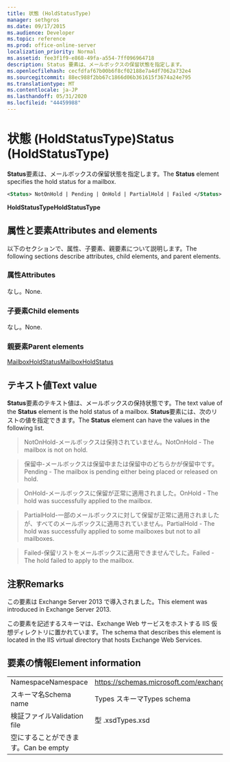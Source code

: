 ```yaml
---
title: 状態 (HoldStatusType)
manager: sethgros
ms.date: 09/17/2015
ms.audience: Developer
ms.topic: reference
ms.prod: office-online-server
localization_priority: Normal
ms.assetid: fee3f1f9-e868-49fa-a554-7ff096964718
description: Status 要素は、メールボックスの保留状態を指定します。
ms.openlocfilehash: cecfdfaf67b00b6f8cf02188e7a4df7062a732e4
ms.sourcegitcommit: 88ec988f2bb67c1866d06b361615f3674a24e795
ms.translationtype: MT
ms.contentlocale: ja-JP
ms.lasthandoff: 05/31/2020
ms.locfileid: "44459988"
---
```

# <a name="status-holdstatustype"></a><span data-ttu-id="f14cd-103">状態 (HoldStatusType)</span><span class="sxs-lookup"><span data-stu-id="f14cd-103">Status (HoldStatusType)</span></span>

<span data-ttu-id="f14cd-104">**Status**要素は、メールボックスの保留状態を指定します。</span><span class="sxs-lookup"><span data-stu-id="f14cd-104">The **Status** element specifies the hold status for a mailbox.</span></span> 
  
```XML
<Status> NotOnHold | Pending | OnHold | PartialHold | Failed </Status>
```

 <span data-ttu-id="f14cd-105">**HoldStatusType**</span><span class="sxs-lookup"><span data-stu-id="f14cd-105">**HoldStatusType**</span></span>
## <a name="attributes-and-elements"></a><span data-ttu-id="f14cd-106">属性と要素</span><span class="sxs-lookup"><span data-stu-id="f14cd-106">Attributes and elements</span></span>

<span data-ttu-id="f14cd-107">以下のセクションで、属性、子要素、親要素について説明します。</span><span class="sxs-lookup"><span data-stu-id="f14cd-107">The following sections describe attributes, child elements, and parent elements.</span></span>
  
### <a name="attributes"></a><span data-ttu-id="f14cd-108">属性</span><span class="sxs-lookup"><span data-stu-id="f14cd-108">Attributes</span></span>

<span data-ttu-id="f14cd-109">なし。</span><span class="sxs-lookup"><span data-stu-id="f14cd-109">None.</span></span>
  
### <a name="child-elements"></a><span data-ttu-id="f14cd-110">子要素</span><span class="sxs-lookup"><span data-stu-id="f14cd-110">Child elements</span></span>

<span data-ttu-id="f14cd-111">なし。</span><span class="sxs-lookup"><span data-stu-id="f14cd-111">None.</span></span>
  
### <a name="parent-elements"></a><span data-ttu-id="f14cd-112">親要素</span><span class="sxs-lookup"><span data-stu-id="f14cd-112">Parent elements</span></span>

[<span data-ttu-id="f14cd-113">MailboxHoldStatus</span><span class="sxs-lookup"><span data-stu-id="f14cd-113">MailboxHoldStatus</span></span>](mailboxholdstatus.md)
  
## <a name="text-value"></a><span data-ttu-id="f14cd-114">テキスト値</span><span class="sxs-lookup"><span data-stu-id="f14cd-114">Text value</span></span>

<span data-ttu-id="f14cd-115">**Status**要素のテキスト値は、メールボックスの保持状態です。</span><span class="sxs-lookup"><span data-stu-id="f14cd-115">The text value of the **Status** element is the hold status of a mailbox.</span></span> <span data-ttu-id="f14cd-116">**Status**要素には、次のリストの値を指定できます。</span><span class="sxs-lookup"><span data-stu-id="f14cd-116">The **Status** element can have the values in the following list.</span></span> 
  
> <span data-ttu-id="f14cd-117">NotOnHold-メールボックスは保持されていません。</span><span class="sxs-lookup"><span data-stu-id="f14cd-117">NotOnHold - The mailbox is not on hold.</span></span>
    
> <span data-ttu-id="f14cd-118">保留中-メールボックスは保留中または保留中のどちらかが保留中です。</span><span class="sxs-lookup"><span data-stu-id="f14cd-118">Pending - The mailbox is pending either being placed or released on hold.</span></span> 
    
> <span data-ttu-id="f14cd-119">OnHold-メールボックスに保留が正常に適用されました。</span><span class="sxs-lookup"><span data-stu-id="f14cd-119">OnHold - The hold was successfully applied to the mailbox.</span></span> 
    
> <span data-ttu-id="f14cd-120">PartialHold-一部のメールボックスに対して保留が正常に適用されましたが、すべてのメールボックスに適用されていません。</span><span class="sxs-lookup"><span data-stu-id="f14cd-120">PartialHold - The hold was successfully applied to some mailboxes but not to all mailboxes.</span></span>
    
> <span data-ttu-id="f14cd-121">Failed-保留リストをメールボックスに適用できませんでした。</span><span class="sxs-lookup"><span data-stu-id="f14cd-121">Failed - The hold failed to apply to the mailbox.</span></span>
    
## <a name="remarks"></a><span data-ttu-id="f14cd-122">注釈</span><span class="sxs-lookup"><span data-stu-id="f14cd-122">Remarks</span></span>

<span data-ttu-id="f14cd-123">この要素は Exchange Server 2013 で導入されました。</span><span class="sxs-lookup"><span data-stu-id="f14cd-123">This element was introduced in Exchange Server 2013.</span></span>
  
<span data-ttu-id="f14cd-124">この要素を記述するスキーマは、Exchange Web サービスをホストする IIS 仮想ディレクトリに置かれています。</span><span class="sxs-lookup"><span data-stu-id="f14cd-124">The schema that describes this element is located in the IIS virtual directory that hosts Exchange Web Services.</span></span>
  
## <a name="element-information"></a><span data-ttu-id="f14cd-125">要素の情報</span><span class="sxs-lookup"><span data-stu-id="f14cd-125">Element information</span></span>

|||
|:-----|:-----|
|<span data-ttu-id="f14cd-126">Namespace</span><span class="sxs-lookup"><span data-stu-id="f14cd-126">Namespace</span></span>  <br/> |https://schemas.microsoft.com/exchange/services/2006/types  <br/> |
|<span data-ttu-id="f14cd-127">スキーマ名</span><span class="sxs-lookup"><span data-stu-id="f14cd-127">Schema name</span></span>  <br/> |<span data-ttu-id="f14cd-128">Types スキーマ</span><span class="sxs-lookup"><span data-stu-id="f14cd-128">Types schema</span></span>  <br/> |
|<span data-ttu-id="f14cd-129">検証ファイル</span><span class="sxs-lookup"><span data-stu-id="f14cd-129">Validation file</span></span>  <br/> |<span data-ttu-id="f14cd-130">型 .xsd</span><span class="sxs-lookup"><span data-stu-id="f14cd-130">Types.xsd</span></span>  <br/> |
|<span data-ttu-id="f14cd-131">空にすることができます。</span><span class="sxs-lookup"><span data-stu-id="f14cd-131">Can be empty</span></span>  <br/> ||
   

